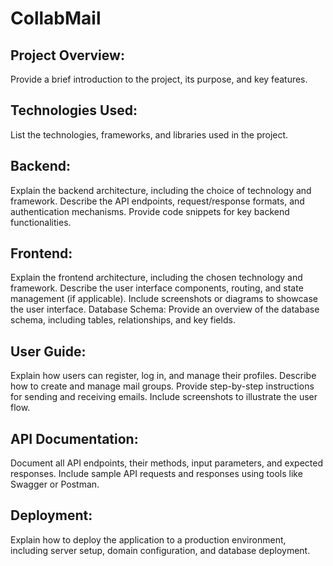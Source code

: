 # CollabMail
## Project Overview:
Provide a brief introduction to the project, its purpose, and key features.

## Technologies Used:
List the technologies, frameworks, and libraries used in the project.

## Backend:

Explain the backend architecture, including the choice of technology and framework.
Describe the API endpoints, request/response formats, and authentication mechanisms.
Provide code snippets for key backend functionalities.

## Frontend:

Explain the frontend architecture, including the chosen technology and framework.
Describe the user interface components, routing, and state management (if applicable).
Include screenshots or diagrams to showcase the user interface.
Database Schema:
Provide an overview of the database schema, including tables, relationships, and key fields.

## User Guide:

Explain how users can register, log in, and manage their profiles.
Describe how to create and manage mail groups.
Provide step-by-step instructions for sending and receiving emails.
Include screenshots to illustrate the user flow.

## API Documentation:

Document all API endpoints, their methods, input parameters, and expected responses.
Include sample API requests and responses using tools like Swagger or Postman.

## Deployment:
Explain how to deploy the application to a production environment, including server setup, domain configuration, and database deployment.
